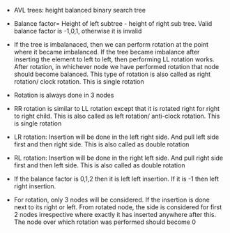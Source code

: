 * AVL trees: height balanced binary search tree

* Balance factor= Height of left subtree - height of right sub tree. Valid balance factor is -1,0,1, otherwise it is invalid

* If the tree is imbalanaced, then we can perform rotation at the point where it became imbalanced. If the tree became imbalance after inserting the element to left to left, then performing LL rotation works. After rotation, in whichever node we have performed rotation that node should become balanced. This type of rotation is also called as right rotation/ clock rotation. This is single rotation

* Rotation is always done in 3 nodes

* RR rotation is similar to LL rotation except that it is rotated right for right to right child. This is also called as left rotation/ anti-clock rotation. This is single rotation

* LR rotation: Insertion will be done in the left right side. And pull left side first and then right side. This is also called as double rotation

* RL rotation: Insertion will be done in the right left side. And pull right side first and then left side. This is also called as double rotation

* If the balance factor is 0,1,2 then it is left left insertion. If it is -1 then left right insertion.

* For rotation, only 3 nodes will be considered. If the insertion is done next to its right or left. From rotated node, the side is considered for first 2 nodes irrespective where exactly it has inserted anywhere after this. The node over which rotation was performed should become 0